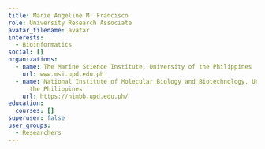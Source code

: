 ```yaml
---
title: Marie Angeline M. Francisco
role: University Research Associate
avatar_filename: avatar
interests:
  - Bioinformatics
social: []
organizations:
  - name: The Marine Science Institute, University of the Philippines
    url: www.msi.upd.edu.ph
  - name: National Institute of Molecular Biology and Biotechnology, University of
      the Philippines
    url: https://nimbb.upd.edu.ph/
education:
  courses: []
superuser: false
user_groups:
  - Researchers
---
```

